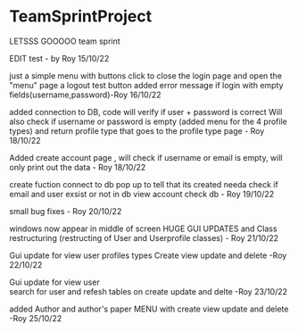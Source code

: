 # TeamSprintProject
LETSSS GOOOOO team sprint 

EDIT test - by Roy 15/10/22

just a simple menu with buttons click to close the login page and open the "menu" page
a logout test button 
added error message if login with empty fields(username,password)-Roy 16/10/22

added connection to DB,
code will verify if user + password is correct 
Will also check if username or password is empty
(added menu for the 4 profile types)
and return profile type that goes to the profile type page - Roy 18/10/22

 Added create account page , will check if username or email is empty, will only print out the data - Roy 18/10/22

create fuction connect to db 
pop up to tell that its created
needa check if email and user exsist or not in db
view account check db - Roy 19/10/22

small bug fixes - Roy 20/10/22

windows now appear in middle of screen 
HUGE GUI UPDATES 
and Class restructuring (restructing of User and Userprofile classes) - Roy 21/10/22

Gui update for view user profiles types 
Create view update and delete -Roy 22/10/22

Gui update for view user  
search for user and refesh tables on create update and delte -Roy 23/10/22


added Author and author's paper MENU with create view update and delete -Roy 25/10/22

